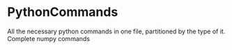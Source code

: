 # PythonCommands
All the necessary python commands in one file, partitioned by the type of it.
Complete numpy commands 
